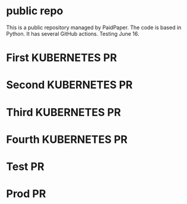 # public repo

This is a public repository managed by PaidPaper. The code is based in Python. It has several GitHub actions.
Testing June 16.
# First KUBERNETES PR
# Second KUBERNETES PR
# Third KUBERNETES PR
# Fourth KUBERNETES PR
# Test PR
# Prod PR
